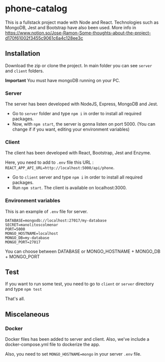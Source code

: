 # phone-catalog

This is a fullstack project made with Node and React. Technologies such as MongoDB, Jest and Bootstrap have also been used. More info in https://www.notion.so/Jose-Ramon-Some-thoughts-about-the-project-d170f61002f3455c9061c6a4c128ee3c


## Installation

Download the zip or clone the project. In main folder you can see `server` and `client` folders. 

**Important** You must have mongoDB running on your PC.

### Server

The server has been developed with NodeJS, Express, MongoDB and Jest. 

- Go to `server` folder and type `npm i` in order to install all required packages.
- Now, with `npm start`, the server is gonna listen on port 5000. (You can change if if you want, editing your environment variables)

### Client 

The client has been developed with React, Bootstrap, Jest and Enzyme. 

Here, you need to add to `.env` file this URL : `REACT_APP_API_URL=http://localhost:5000/api/phone`.

- Go to `client` server and type `npm i` in order to install all required packages.
- Run `npm start`. The client is available on localhost:3000.


### Environment variables

This is an example of `.env` file for server.

```
DATABASE=mongodb://localhost:27017/my-database
SECRET=manolitoscolmenar
PORT=5000
MONGO_HOSTNAME=localhost
MONGO_DB=my-database
MONGO_PORT=27017
```

You can choose between DATABASE or MONGO_HOSTNAME + MONGO_DB + MONGO_PORT

## Test

If you want to run some test, you need to go to `client` or `server` directory and type `npm test`

That's all.


## Miscelaneous

### Docker

Docker files has been added to server and client. Also, we've include a docker-compose.yml file to dockerize the app. 


Also, you need to set  `MONGO_HOSTNAME=mongo` in your server `.env` file.



